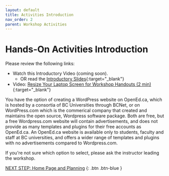 ```yaml
---
layout: default
title: Activities Introduction
nav_order: 2
parent: Workshop Activities
---
```

# Hands-On Activities Introduction

Please review the following links:

- Watch this Introductory Video (coming soon).
    - OR read the [Introductory Slides](https://goo.gl/kGGQJ3){:target="_blank"} 
- Video: [Resize Your Laptop Screen for Workshop Handouts (2 min)](https://www.youtube.com/watch?v=Igk5hZUfzN0){:target="_blank"}

You have the option of creating a WordPress website on OpenEd.ca, which is hosted by a consortia of BC Universities through BCNet, or on WordPress.com which is the commerical company that created and maintains the open source, Wordpress software package. Both are free, but a free Wordpress.com website will contain advertisements, and does not provide as many templates and plugins for their free accounts as OpenEd.ca. An OpenEd.ca website is available only to students, faculty and staff at BC universities, and offers a wider range of templates and plugins with no advertisements compared to Wordpress.com. 

If you're not sure which option to select, please ask the instructor leading the workshop.

[NEXT STEP: Home Page and Planning](activity-home-page.html) {: .btn .btn-blue }
